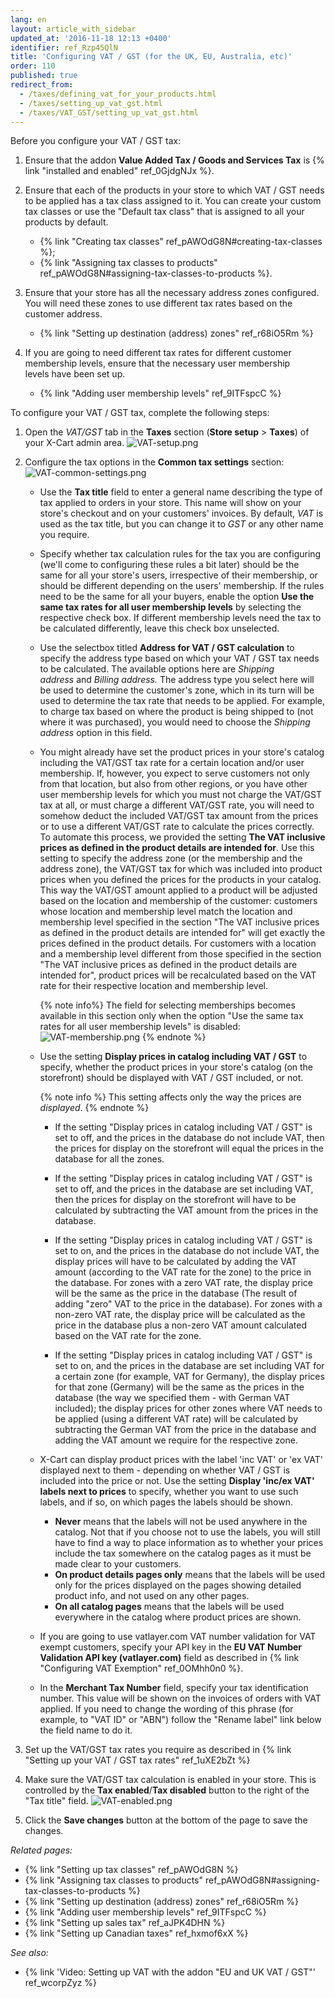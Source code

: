 ```yaml
---
lang: en
layout: article_with_sidebar
updated_at: '2016-11-18 12:13 +0400'
identifier: ref_Rzp45QlN
title: 'Configuring VAT / GST (for the UK, EU, Australia, etc)'
order: 110
published: true
redirect_from:
  - /taxes/defining_vat_for_your_products.html
  - /taxes/setting_up_vat_gst.html
  - /taxes/VAT_GST/setting_up_vat_gst.html
---
```

Before you configure your VAT / GST tax:

1. Ensure that the addon **Value Added Tax / Goods and Services Tax** is {% link "installed and enabled" ref_0GjdgNJx %}.  

2. Ensure that each of the products in your store to which VAT / GST needs to be applied has a tax class assigned to it. You can create your custom tax classes or use the "Default tax class" that is assigned to all your products by default. 
    *   {% link "Creating tax classes" ref_pAWOdG8N#creating-tax-classes %};
    *   {% link "Assigning tax classes to products" ref_pAWOdG8N#assigning-tax-classes-to-products %}.

3.  Ensure that your store has all the necessary address zones configured. You will need these zones to use different tax rates based on the customer address.
    *   {% link "Setting up destination (address) zones" ref_r68iO5Rm %}
    
4.  If you are going to need different tax rates for different customer membership levels, ensure that the necessary user membership levels have been set up. 
    *   {% link "Adding user membership levels" ref_9ITFspcC %}

To configure your VAT / GST tax, complete the following steps:

1.  Open the _VAT/GST_  tab in the **Taxes** section (**Store setup** > **Taxes**) of your X-Cart admin area.
    ![VAT-setup.png]({{site.baseurl}}/attachments/ref_Rzp45QlN/VAT-setup.png)

2.  Configure the tax options in the **Common tax settings** section:
    ![VAT-common-settings.png]({{site.baseurl}}/attachments/ref_Rzp45QlN/VAT-common-settings.png)

    *   Use the **Tax title** field to enter a general name describing the type of tax applied to orders in your store. This name will show on your store's checkout and on your customers' invoices. By default, _VAT_ is used as the tax title, but you can change it to _GST_ or any other name you require.
    
    *   Specify whether tax calculation rules for the tax you are configuring (we'll come to configuring these rules a bit later) should be the same for all your store's users, irrespective of their membership, or should be different depending on the users' membership. If the rules need to be the same for all your buyers, enable the option **Use the same tax rates for all user membership levels** by selecting the respective check box. If different membership levels need the tax to be calculated differently, leave this check box unselected.
    
    *   Use the selectbox titled **Address for VAT / GST calculation** to specify the address type based on which your VAT / GST tax needs to be calculated. The available options here are _Shipping address_ and _Billing address._ The address type you select here will be used to determine the customer's zone, which in its turn will be used to determine the tax rate that needs to be applied. For example, to charge tax based on where the product is being shipped to (not where it was purchased), you would need to choose the _Shipping address_ option in this field.
    
    *   You might already have set the product prices in your store's catalog including the VAT/GST tax rate for a certain location and/or user membership. If, however, you expect to serve customers not only from that location, but also from other regions, or you have other user membership levels for which you must not charge the VAT/GST tax at all, or must charge a different VAT/GST rate, you will need to somehow deduct the included VAT/GST tax amount from the prices or to use a different VAT/GST rate to calculate the prices correctly. To automate this process, we provided the setting **The VAT inclusive prices as defined in the product details are intended for**. Use this setting to specify the address zone (or the membership and the address zone), the VAT/GST tax for which was included into product prices when you defined the prices for the products in your catalog. 
        This way the VAT/GST amount applied to a product will be adjusted based on the location and membership of the customer: customers whose location and membership level match the location and membership level specified in the section "The VAT inclusive prices as defined in the product details are intended for" will get exactly the prices defined in the product details. For customers with a location and a membership level different from those specified in the section "The VAT inclusive prices as defined in the product details are intended for", product prices will be recalculated based on the VAT rate for their respective location and membership level. 
        
        {% note info%}
        The field for selecting memberships becomes available in this section only when the option "Use the same tax rates for all user membership levels" is disabled:
        ![VAT-membership.png]({{site.baseurl}}/attachments/ref_Rzp45QlN/VAT-membership.png)
        {% endnote %}
    
    *   Use the setting **Display prices in catalog including VAT / GST** to specify, whether the product prices in your store's catalog (on the storefront) should be displayed with VAT / GST included, or not. 
        
        {% note info %}
        This setting affects only the way the prices are *displayed*. 
        {% endnote %}
    
        * If the setting "Display prices in catalog including VAT / GST" is set to off, and the prices in the database do not include VAT, then the prices for display on the storefront will equal the prices in the database for all the zones. 
        
        * If the setting "Display prices in catalog including VAT / GST" is set to off, and the prices in the database are set including VAT, then the prices for display on the storefront will have to be calculated by subtracting the VAT amount from the prices in the database.
        
        * If the setting "Display prices in catalog including VAT / GST" is set to on, and the prices in the database do not include VAT, the display prices will have to be calculated by adding the VAT amount (according to the VAT rate for the zone) to the price in the database. For zones with a zero VAT rate, the display price will be the same as the price in the database (The result of adding "zero" VAT to the price in the database). For zones with a non-zero VAT rate, the display price will be calculated as the price in the database plus a non-zero VAT amount calculated based on the VAT rate for the zone.
        
        * If the setting "Display prices in catalog including VAT / GST" is set to on, and the prices in the database are set including VAT for a certain zone (for example, VAT for Germany), the display prices for that zone (Germany) will be the same as the prices in the database (the way we specified them - with German VAT included); the display prices for other zones where VAT needs to be applied (using a different VAT rate) will be calculated by subtracting the German VAT from the price in the database and adding the VAT amount we require for the respective zone.
    
    *   X-Cart can display product prices with the label 'inc VAT' or 'ex VAT' displayed next to them - depending on whether VAT / GST is included into the price or not. Use the setting **Display 'inc/ex VAT' labels next to prices** to specify, whether you want to use such labels, and if so, on which pages the labels should be shown. 
        
        * **Never** means that the labels will not be used anywhere in the catalog. Not that if you choose not to use the labels, you will still have to find a way to place information as to whether your prices include the tax somewhere on the catalog pages as it must be made clear to your customers.
        * **On product details pages only** means that the labels will be used only for the prices displayed on the pages showing detailed product info, and not used on any other pages.
        * **On all catalog pages** means that the labels will be used everywhere in the catalog where product prices are shown.
    
    *   If you are going to use vatlayer.com VAT number validation for VAT exempt customers, specify your API key in the **EU VAT Number Validation API key (vatlayer.com)**  field as described in {% link "Configuring VAT Exemption" ref_0OMhh0n0 %}.
    
    *   In the **Merchant Tax Number** field, specify your tax identification number. This value will be shown on the invoices of orders with VAT applied. If you need to change the wording of this phrase (for example, to "VAT ID" or "ABN") follow the "Rename label" link below the field name to do it.
    
4.  Set up the VAT/GST tax rates you require as described in {% link "Setting up your VAT / GST tax rates" ref_1uXE2bZt %}

5.  Make sure the VAT/GST tax calculation is enabled in your store. This is controlled by the **Tax enabled**/**Tax disabled** button to the right of the "Tax title" field. 
    ![VAT-enabled.png]({{site.baseurl}}/attachments/ref_Rzp45QlN/VAT-enabled.png)
    
6.  Click the **Save changes** button at the bottom of the page to save the changes.


_Related pages:_

*   {% link "Setting up tax classes" ref_pAWOdG8N %}
*   {% link "Assigning tax classes to products" ref_pAWOdG8N#assigning-tax-classes-to-products %}
*   {% link "Setting up destination (address) zones" ref_r68iO5Rm %}
*   {% link "Adding user membership levels" ref_9ITFspcC %}
*   {% link "Setting up sales tax" ref_aJPK4DHN %}
*   {% link "Setting up Canadian taxes" ref_hxmof6xX %}

_See also:_

*   {% link 'Video: Setting up VAT with the addon "EU and UK VAT / GST"' ref_wcorpZyz %}
